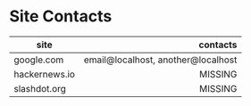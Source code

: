 # Site Contacts 
  | site | contacts |
| - | -: |
| google.com | email@localhost, another@localhost |
| hackernews.io | MISSING |
| slashdot.org | MISSING |